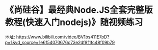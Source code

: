 # 《尚硅谷】最经典Node.JS全套完整版教程(快速入门nodejs)》随视频练习
地址: https://www.bilibili.com/video/BV1bs411E7pD?p=1&vd_source=1e6f54070676d73e2df8f1fc48f09b79
